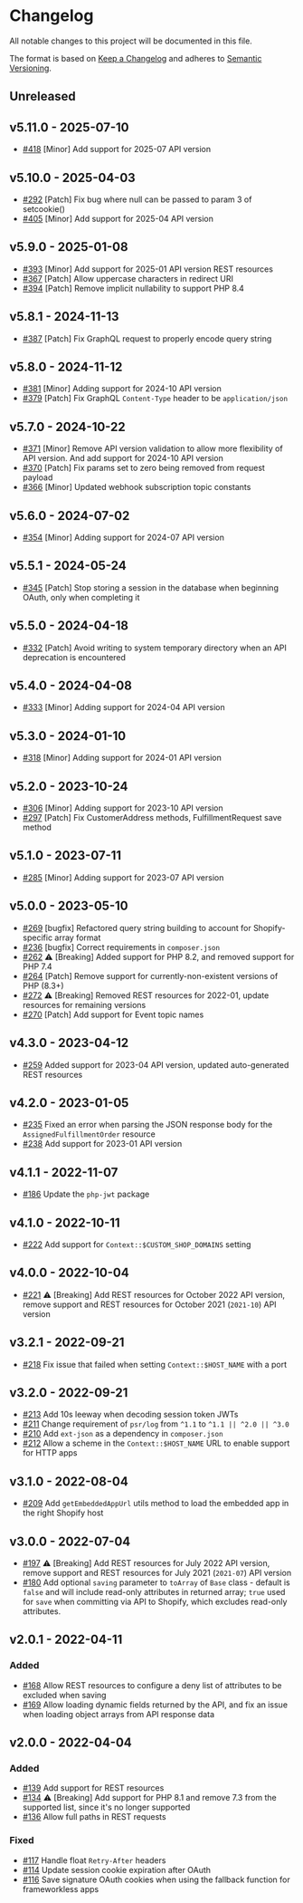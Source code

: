 # Changelog

All notable changes to this project will be documented in this file.

The format is based on [Keep a Changelog](http://keepachangelog.com/en/1.0.0/)
and adheres to [Semantic Versioning](http://semver.org/spec/v2.0.0.html).

## Unreleased

## v5.11.0 - 2025-07-10
- [#418](https://github.com/Shopify/shopify-api-php/pull/416) [Minor] Add support for 2025-07 API version

## v5.10.0 - 2025-04-03
- [#292](https://github.com/Shopify/shopify-api-php/pull/292) [Patch] Fix bug where null can be passed to param 3 of setcookie()
- [#405](https://github.com/Shopify/shopify-api-php/pull/405) [Minor] Add support for 2025-04 API version

## v5.9.0 - 2025-01-08
- [#393](https://github.com/Shopify/shopify-api-php/pull/393) [Minor] Add support for 2025-01 API version REST resources
- [#367](https://github.com/Shopify/shopify-api-php/pull/367) [Patch] Allow uppercase characters in redirect URI
- [#394](https://github.com/Shopify/shopify-api-php/pull/394) [Patch] Remove implicit nullability to support PHP 8.4

## v5.8.1 - 2024-11-13
- [#387](https://github.com/Shopify/shopify-api-php/pull/387) [Patch] Fix GraphQL request to properly encode query string

## v5.8.0 - 2024-11-12
- [#381](https://github.com/Shopify/shopify-api-php/pull/381) [Minor] Adding support for 2024-10 API version
- [#379](https://github.com/Shopify/shopify-api-php/pull/379) [Patch] Fix GraphQL `Content-Type` header to be `application/json`

## v5.7.0 - 2024-10-22
- [#371](https://github.com/Shopify/shopify-api-php/pull/371) [Minor] Remove API version validation to allow more flexibility of API version. And add support for 2024-10 API version
- [#370](https://github.com/Shopify/shopify-api-php/pull/370) [Patch] Fix params set to zero being removed from request payload
- [#366](https://github.com/Shopify/shopify-api-php/pull/366) [Minor] Updated webhook subscription topic constants

## v5.6.0 - 2024-07-02

- [#354](https://github.com/Shopify/shopify-api-php/pull/354) [Minor] Adding support for 2024-07 API version

## v5.5.1 - 2024-05-24

- [#345](https://github.com/Shopify/shopify-api-php/pull/345) [Patch] Stop storing a session in the database when beginning OAuth, only when completing it

## v5.5.0 - 2024-04-18

- [#332](https://github.com/Shopify/shopify-api-php/pull/332) [Patch] Avoid writing to system temporary directory when an API deprecation is encountered

## v5.4.0 - 2024-04-08

- [#333](https://github.com/Shopify/shopify-api-php/pull/333) [Minor] Adding support for 2024-04 API version

## v5.3.0 - 2024-01-10

- [#318](https://github.com/Shopify/shopify-api-php/pull/318) [Minor] Adding support for 2024-01 API version

## v5.2.0 - 2023-10-24

- [#306](https://github.com/Shopify/shopify-api-php/pull/306) [Minor] Adding support for 2023-10 API version
- [#297](https://github.com/Shopify/shopify-api-php/pull/297) [Patch] Fix CustomerAddress methods, FulfillmentRequest save method

## v5.1.0 - 2023-07-11

- [#285](https://github.com/Shopify/shopify-api-php/pull/285) [Minor] Adding support for 2023-07 API version

## v5.0.0 - 2023-05-10

- [#269](https://github.com/Shopify/shopify-api-php/pull/269) [bugfix] Refactored query string building to account for Shopify-specific array format
- [#236](https://github.com/Shopify/shopify-api-php/pull/236) [bugfix] Correct requirements in `composer.json`
- [#262](https://github.com/Shopify/shopify-api-php/pull/262) ⚠️ [Breaking] Added support for PHP 8.2, and removed support for PHP 7.4
- [#264](https://github.com/Shopify/shopify-api-php/pull/264) [Patch] Remove support for currently-non-existent versions of PHP (8.3+)
- [#272](https://github.com/Shopify/shopify-api-php/pull/272) ⚠️ [Breaking] Removed REST resources for 2022-01, update resources for remaining versions
- [#270](https://github.com/Shopify/shopify-api-php/pull/270) [Patch] Add support for Event topic names

## v4.3.0 - 2023-04-12

- [#259](https://github.com/Shopify/shopify-api-php/pull/259) Added support for 2023-04 API version, updated auto-generated REST resources

## v4.2.0 - 2023-01-05

- [#235](https://github.com/Shopify/shopify-api-php/pull/235) Fixed an error when parsing the JSON response body for the `AssignedFulfillmentOrder` resource
- [#238](https://github.com/Shopify/shopify-api-php/pull/238) Add support for 2023-01 API version

## v4.1.1 - 2022-11-07

- [#186](https://github.com/Shopify/shopify-api-php/pull/186) Update the `php-jwt` package

## v4.1.0 - 2022-10-11

- [#222](https://github.com/Shopify/shopify-api-php/pull/222) Add support for `Context::$CUSTOM_SHOP_DOMAINS` setting

## v4.0.0 - 2022-10-04

- [#221](https://github.com/Shopify/shopify-api-php/pull/221) ⚠️ [Breaking] Add REST resources for October 2022 API version, remove support and REST resources for October 2021 (`2021-10`) API version

## v3.2.1 - 2022-09-21

- [#218](https://github.com/Shopify/shopify-api-php/pull/218) Fix issue that failed when setting `Context::$HOST_NAME` with a port

## v3.2.0 - 2022-09-21

- [#213](https://github.com/Shopify/shopify-api-php/pull/213) Add 10s leeway when decoding session token JWTs
- [#211](https://github.com/Shopify/shopify-api-php/pull/211) Change requirement of `psr/log` from `^1.1` to `^1.1 || ^2.0 || ^3.0`
- [#210](https://github.com/Shopify/shopify-api-php/pull/210) Add `ext-json` as a dependency in `composer.json`
- [#212](https://github.com/Shopify/shopify-api-php/pull/212) Allow a scheme in the `Context::$HOST_NAME` URL to enable support for HTTP apps

## v3.1.0 - 2022-08-04

- [#209](https://github.com/Shopify/shopify-api-php/pull/209) Add `getEmbeddedAppUrl` utils method to load the embedded app in the right Shopify host

## v3.0.0 - 2022-07-04

- [#197](https://github.com/Shopify/shopify-api-php/pull/197) ⚠️ [Breaking] Add REST resources for July 2022 API version, remove support and REST resources for July 2021 (`2021-07`) API version
- [#180](https://github.com/Shopify/shopify-api-php/pull/180) Add optional `saving` parameter to `toArray` of `Base` class - default is `false` and will include read-only attributes in returned array; `true` used for `save` when committing via API to Shopify, which excludes read-only attributes.

## v2.0.1 - 2022-04-11

### Added

- [#168](https://github.com/Shopify/shopify-api-php/pull/168) Allow REST resources to configure a deny list of attributes to be excluded when saving
- [#169](https://github.com/Shopify/shopify-api-php/pull/169) Allow loading dynamic fields returned by the API, and fix an issue when loading object arrays from API response data

## v2.0.0 - 2022-04-04

### Added

- [#139](https://github.com/Shopify/shopify-api-php/pull/139) Add support for REST resources
- [#134](https://github.com/Shopify/shopify-api-php/pull/134) ⚠️ [Breaking] Add support for PHP 8.1 and remove 7.3 from the supported list, since it's no longer supported
- [#136](https://github.com/Shopify/shopify-api-php/pull/136) Allow full paths in REST requests

### Fixed

- [#117](https://github.com/Shopify/shopify-api-php/pull/117) Handle float `Retry-After` headers
- [#114](https://github.com/Shopify/shopify-api-php/pull/114) Update session cookie expiration after OAuth
- [#116](https://github.com/Shopify/shopify-api-php/pull/116) Save signature OAuth cookies when using the fallback function for frameworkless apps

